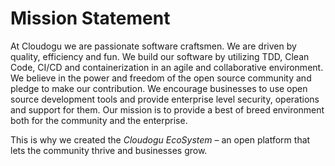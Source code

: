 # Mission Statement

At Cloudogu we are passionate software craftsmen. We are driven by quality, efficiency and fun. We build our software by utilizing TDD, Clean Code, CI/CD and containerization in an agile and collaborative environment. We believe in the power and freedom of the open source community and pledge to make our contribution. We encourage businesses to use open source development tools and provide enterprise level security, operations and support for them. Our mission is to provide a best of breed environment both for the community and the enterprise. 


This is why we created the *Cloudogu EcoSystem* – an open platform that lets the community thrive and businesses grow.

